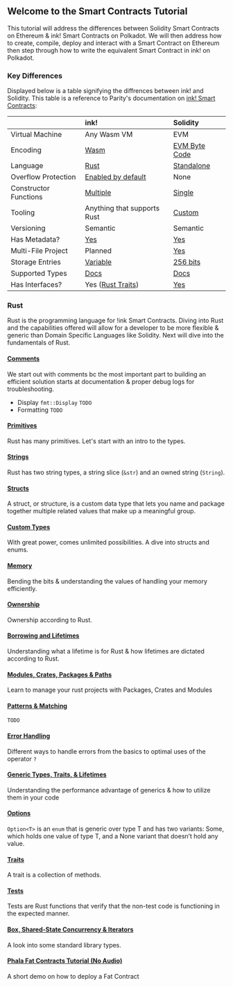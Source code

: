## Welcome to the Smart Contracts Tutorial
This tutorial will address the differences between Solidity Smart Contracts on Ethereum & ink! Smart Contracts on Polkadot. We will then address how to create, compile, deploy and interact with a Smart Contract on Ethereum then step through how to write the equivalent Smart Contract in ink! on Polkadot.


### Key Differences
Displayed below is a table signifying the diffrences between ink! and Solidity. This table is a reference to Parity's documentation on [ink! Smart Contracts](https://paritytech.github.io/ink-docs/ink-vs-solidity/):

<div class="comparison">

||ink!|Solidity|
|:---|:---|:---|
|Virtual Machine|Any Wasm VM|EVM|
|Encoding|[Wasm](https://rustwasm.github.io/docs/book/what-is-webassembly.html)|[EVM Byte Code](https://www.ethervm.io/)|
|Language|[Rust](https://paritytech.github.io/ink/ink_lang/index.html)|[Standalone](https://docs.soliditylang.org/en/latest/layout-of-source-files.html)|
|Overflow Protection|[Enabled by default](https://paritytech.github.io/ink-docs/faq#overflow-safety)|None|
|Constructor Functions|[Multiple](https://paritytech.github.io/ink-docs/macros-attributes/constructor)|[Single](https://docs.soliditylang.org/en/v0.8.9/contracts.html?highlight=constructor#constructors)|
|Tooling|Anything that supports Rust|[Custom](https://docs.soliditylang.org/en/v0.8.9/resources.html?highlight=tool#solidity-tools)|
|Versioning|Semantic|Semantic|
|Has Metadata?|[Yes](https://paritytech.github.io/ink-docs/getting-started/building-your-contract)|[Yes](https://docs.soliditylang.org/en/v0.8.9/metadata.html?highlight=metadata#contract-metadata)|
|Multi-File Project|Planned|[Yes](https://docs.soliditylang.org/en/v0.8.9/contracts.html?highlight=multiple#multiple-inheritance-and-linearization)|
|Storage Entries|[Variable](https://paritytech.github.io/ink-docs/datastructures/overview)|[256 bits](https://docs.soliditylang.org/en/v0.8.9/introduction-to-smart-contracts.html?highlight=256%20bit#storage-memory-and-the-stack)|
|Supported Types|[Docs](https://paritytech.github.io/ink-docs/basics/storing-values)|[Docs](https://docs.soliditylang.org/en/v0.8.9/types.html)|
|Has Interfaces?|Yes ([Rust Traits](https://paritytech.github.io/ink-docs/basics/trait-definitions))|[Yes](https://docs.soliditylang.org/en/v0.8.9/contracts.html?highlight=interface#interfaces)|

</div>

### Rust
Rust is the programming language for !ink Smart Contracts. Diving into Rust and the capabilities offered will allow for a developer to be more flexible & generic than Domain Specific Languages like Solidity. Next will dive into the fundamentals of Rust. 

#### [Comments](./intro-to-rust/comments.md)
We start out with comments bc the most important part to building an efficient solution starts at documentation & proper debug logs for troubleshooting.

- Display `fmt::Display` `TODO`
- Formatting `TODO`

#### [Primitives](./intro-to-rust/primitives.md)
Rust has many primitives. Let's start with an intro to the types.

#### [Strings](./intro-to-rust/strings.md)
Rust has two string types, a string slice (`&str`) and an owned string (`String`).

#### [Structs](./intro-to-rust/structs.md)
A struct, or structure, is a custom data type that lets you name and package together multiple related values that make up a meaningful group.

#### [Custom Types](./intro-to-rust/custom-types.md)
With great power, comes unlimited possibilities. A dive into structs and enums.

#### [Memory](./intro-to-rust/memory.md)
Bending the bits & understanding the values of handling your memory efficiently.

#### [Ownership](./intro-to-rust/ownership.md)
Ownership according to Rust.

#### [Borrowing and Lifetimes](./intro-to-rust/borrowing-and-lifetimes.md)
Understanding what a lifetime is for Rust & how lifetimes are dictated according to Rust.

#### [Modules, Crates, Packages & Paths](./intro-to-rust/modules.md)
Learn to manage your rust projects with Packages, Crates and Modules

#### [Patterns & Matching](./intro-to-rust/patterns-and-matching.md)
`TODO`

#### [Error Handling](./intro-to-rust/error-handling.md)
Different ways to handle errors from the basics to optimal uses of the operator `?`

#### [Generic Types, Traits, & Lifetimes](./intro-to-rust/generics.md)
Understanding the performance advantage of generics & how to utilize them in your code

#### [Options](./intro-to-rust/options.md)
`Option<T>` is an `enum` that is generic over type T and has two variants: Some, which holds one value of type T, and a None variant that doesn’t hold any value. 

#### [Traits](./intro-to-rust/traits.md)
A trait is a collection of methods.

#### [Tests](./intro-to-rust/tests.md)
Tests are Rust functions that verify that the non-test code is functioning in the expected manner.

#### [Box, Shared-State Concurrency & Iterators](./intro-to-rust/standard-library-types.md)
A look into some standard library types.

#### [Phala Fat Contracts Tutorial (No Audio)](./https://www.youtube.com/watch?v=uV7Qv4l6qk8)
A short demo on how to deploy a Fat Contract
